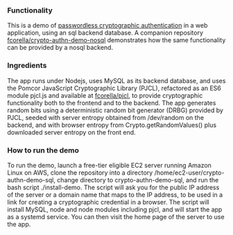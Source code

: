 ### Functionality

This is a demo of [passwordless cryptographic
authentication](https://pomcor.com/2022/07/18/passwordless-authentication-for-the-consumer-space/)
in a web application, using an sql backend database.  A companion
repository
[fcorella/crypto-authn-demo-nosql](../fcorella/crypto-authn-demo-nosql)
demonstrates how the same functionality can be provided by a nosql
backend.

### Ingredients

The app runs under Nodejs, uses MySQL as its backend database, and
uses the Pomcor JavaScript Cryptographic Library (PJCL), refactored as
an ES6 module pjcl.js and available at
[fcorella/pjcl](https://github.com/fcorella/pjcl.git), to
provide cryptographic functionality both to the frontend and to the
backend.  The app generates random bits using a deterministic random
bit generator (DRBG) provided by PJCL, seeded with server entropy
obtained from /dev/random on the backend, and with browser entropy
from Crypto.getRandomValues() plus downloaded server entropy on the
front end.

### How to run the demo

To run the demo, launch a free-tier eligible EC2 server running
Amazon Linux on AWS, clone the repository into a directory
/home/ec2-user/crypto-authn-demo-sql, change directory to
crypto-authn-demo-sql, and run the bash script ./install-demo.
The script will ask you for the public IP address of the server or a
domain name that maps to the IP address, to be used in a link for
creating a cryptographic credential in a browser.  The script will
install MySQL, node and node modules including pjcl, and will start
the app as a systemd service.  You can then visit the home page of the
server to use the app.

